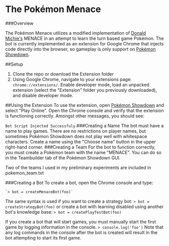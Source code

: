 # The Pokémon Menace

###Overview

The Pokémon Menace utilizes a modified implementation of [Donald Michie's](http://en.wikipedia.org/wiki/Donald_Michie) MENACE in an attempt to learn the turn based game Pokémon. The bot is currently implemented as an extension for Google Chrome that injects code directly into the browser, so gameplay is only support on [Pokémon Showdown](http://pokemonshowdown.com/).

##Setup
1. Clone the repo or download the Extension folder
2. Using Google Chrome, navigate to your extensions page: `chrome://extensions/`. Enable developer mode, load an unpacked extension (select the "Extension" folder you previously downloaded), and disable developer mode.

##Using the Extension
To use the extension, open [Pokémon Showdown](http://pokemonshowdown.com/) and select "Play Online".
Open the Chrome console and verify that the extension is functioning correctly. Amongst other messages, you should see:

`Bot Script Injected Successfuly`
###Creating a Name
The bot must have a name to play games. There are no restrictions on player names, but sometimes Pokémon Showdown does not play well with whitespace characters. Create a name using the "Choose name" button in the upper right-hand corner.
###Creating a Team
For the bot to function correctly, you must create a Pokémon team with the name "MENACE". You can do so in the Teambuilder tab of the Pokémon Showdown GUI.

Two of the teams I used in my preliminary experiments are included in pokemon_team.txt

###Creating a Bot
To create a bot, open the Chrome console and type:

	`> bot = createMenaceBot(foo)`
The same syntax is used if you want to create a strategy bot:
	`> bot = createStrategyBot(foo)`
or create a bot with learning disabled using another bot's knowledge base:
	`> bot = createPlayTestBot(foo)`

If you create a bot that will start games, you must manually start the first game by logging information in the console.
	`> console.log('foo')`
Note that any log commands in the console after the bot is created will result in the bot attempting to start its first game.